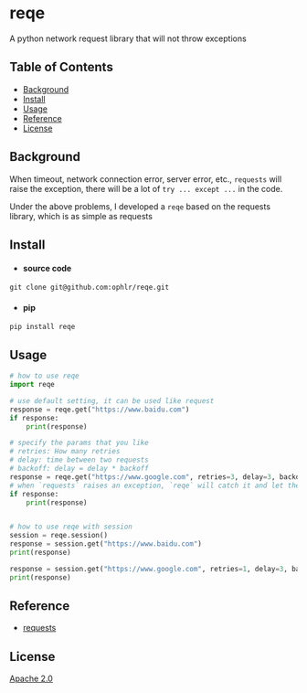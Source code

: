 # reqe

A python network request library that will not throw exceptions

## Table of Contents

- [Background](#Background)
- [Install](#Install)
- [Usage](#Usage)
- [Reference](#Reference)
- [License](#License)

## Background

When timeout, network connection error, server error, etc., 
`requests` will raise the exception, there will be a lot of `try ... except ...` in the code.


Under the above problems, I developed a `reqe` based on the requests library, which is as simple as requests

## Install

- #### source code

```shell script
git clone git@github.com:ophlr/reqe.git
```

- #### pip
```shell script
pip install reqe
```

## Usage

```python
# how to use reqe
import reqe

# use default setting, it can be used like request
response = reqe.get("https://www.baidu.com")
if response:
    print(response)

# specify the params that you like
# retries: How many retries
# delay: time between two requests
# backoff: delay = delay * backoff
response = reqe.get("https://www.google.com", retries=3, delay=3, backoff=2, timeout=(2, 2))
# when `requests` raises an exception, `reqe` will catch it and let the response be None
if response:
    print(response)


# how to use reqe with session
session = reqe.session()
response = session.get("https://www.baidu.com")
print(response)

response = session.get("https://www.google.com", retries=1, delay=3, backoff=2, timeout=(2, 2))
print(response)
```

## Reference

- [requests](https://github.com/psf/requests)

## License
[Apache 2.0](./LICENSE)